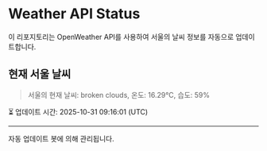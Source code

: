 
# Weather API Status

이 리포지토리는 OpenWeather API를 사용하여 서울의 날씨 정보를 자동으로 업데이트합니다.

## 현재 서울 날씨
> 서울의 현재 날씨: broken clouds, 온도: 16.29°C, 습도: 59%

⏳ 업데이트 시간: 2025-10-31 09:16:01 (UTC)

---
자동 업데이트 봇에 의해 관리됩니다.

